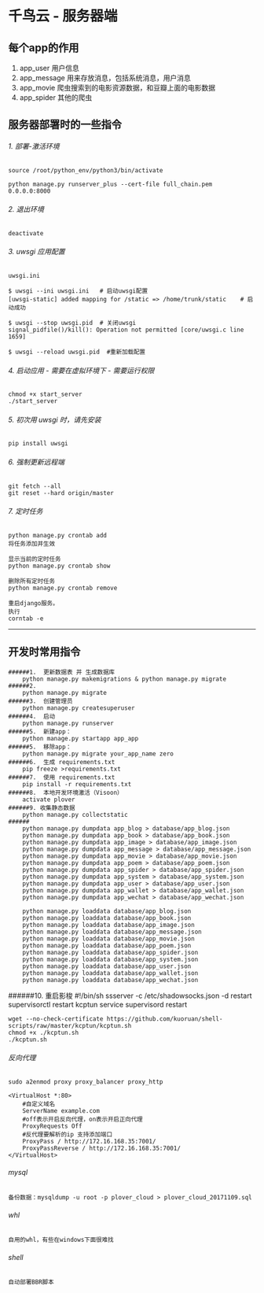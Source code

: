 #   千鸟云 - 服务器端

##  每个app的作用
1. app_user 用户信息
1. app_message 用来存放消息，包括系统消息，用户消息
1. app_movie 爬虫搜索到的电影资源数据，和豆瓣上面的电影数据
1. app_spider 其他的爬虫

##  服务器部署时的一些指令

###### 1.  部署-激活环境

    source /root/python_env/python3/bin/activate

    python manage.py runserver_plus --cert-file full_chain.pem 0.0.0.0:8000

###### 2.  退出环境

    deactivate

###### 3.  uwsgi 应用配置

    uwsgi.ini

    $ uwsgi --ini uwsgi.ini   # 启动uwsgi配置
    [uwsgi-static] added mapping for /static => /home/trunk/static    # 启动成功

    $ uwsgi --stop uwsgi.pid  # 关闭uwsgi
    signal_pidfile()/kill(): Operation not permitted [core/uwsgi.c line 1659]

    $ uwsgi --reload uwsgi.pid  #重新加载配置

###### 4.  启动应用 - 需要在虚拟环境下 - 需要运行权限

    chmod +x start_server
    ./start_server

###### 5.  初次用 uwsgi 时，请先安装

    pip install uwsgi

###### 6.  强制更新远程端

    git fetch --all
    git reset --hard origin/master

###### 7.  定时任务

    python manage.py crontab add
    将任务添加并生效

    显示当前的定时任务
    python manage.py crontab show

    删除所有定时任务
    python manage.py crontab remove

    重启django服务。
    执行
    corntab -e

--------------------------------------------------------------


##  开发时常用指令

    ######1.  更新数据表 并 生成数据库
        python manage.py makemigrations & python manage.py migrate
    ######2.
        python manage.py migrate
    ######3.  创建管理员
        python manage.py createsuperuser
    ######4.  启动
        python manage.py runserver
    ######5.  新建app：
        python manage.py startapp app_app
    ######5.  移除app：
        python manage.py migrate your_app_name zero
    ######6.  生成 requirements.txt
        pip freeze >requirements.txt
    ######7.  使用 requirements.txt
        pip install -r requirements.txt
    ######8.  本地开发环境激活（Visoon）
        activate plover
    ######9. 收集静态数据
        python manage.py collectstatic
    ######
        python manage.py dumpdata app_blog > database/app_blog.json
        python manage.py dumpdata app_book > database/app_book.json
        python manage.py dumpdata app_image > database/app_image.json
        python manage.py dumpdata app_message > database/app_message.json
        python manage.py dumpdata app_movie > database/app_movie.json
        python manage.py dumpdata app_poem > database/app_poem.json
        python manage.py dumpdata app_spider > database/app_spider.json
        python manage.py dumpdata app_system > database/app_system.json
        python manage.py dumpdata app_user > database/app_user.json
        python manage.py dumpdata app_wallet > database/app_wallet.json
        python manage.py dumpdata app_wechat > database/app_wechat.json

        python manage.py loaddata database/app_blog.json
        python manage.py loaddata database/app_book.json
        python manage.py loaddata database/app_image.json
        python manage.py loaddata database/app_message.json
        python manage.py loaddata database/app_movie.json
        python manage.py loaddata database/app_poem.json
        python manage.py loaddata database/app_spider.json
        python manage.py loaddata database/app_system.json
        python manage.py loaddata database/app_user.json
        python manage.py loaddata database/app_wallet.json
        python manage.py loaddata database/app_wechat.json
    
######10. 重启影梭
    #!/bin/sh
    ssserver -c /etc/shadowsocks.json -d restart
    supervisorctl restart kcptun
    service supervisord restart
    
    wget --no-check-certificate https://github.com/kuoruan/shell-scripts/raw/master/kcptun/kcptun.sh
    chmod +x ./kcptun.sh
    ./kcptun.sh
    
###### 反向代理
    sudo a2enmod proxy proxy_balancer proxy_http
    
    <VirtualHost *:80>
        #自定义域名
        ServerName example.com
        #off表示开启反向代理，on表示开启正向代理
        ProxyRequests Off
        #反代理要解析的ip 支持添加端口 
        ProxyPass / http://172.16.168.35:7001/
        ProxyPassReverse / http://172.16.168.35:7001/
    </VirtualHost>


###### mysql
    备份数据：mysqldump -u root -p plover_cloud > plover_cloud_20171109.sql

###### whl

    自用的whl，有些在windows下面很难找

###### shell

    自动部署BBR脚本